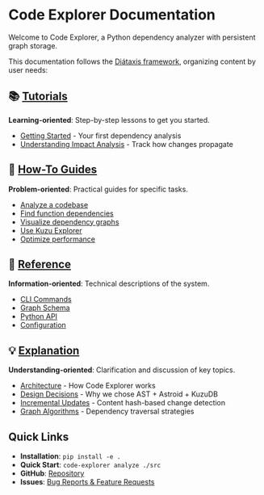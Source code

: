 # Code Explorer Documentation

Welcome to Code Explorer, a Python dependency analyzer with persistent graph storage.

This documentation follows the [Diátaxis framework](https://diataxis.fr/), organizing content by user needs:

## 📚 [Tutorials](tutorials/getting-started.md)
**Learning-oriented**: Step-by-step lessons to get you started.
- [Getting Started](tutorials/getting-started.md) - Your first dependency analysis
- [Understanding Impact Analysis](tutorials/impact-analysis.md) - Track how changes propagate

## 🎯 [How-To Guides](how-to/index.md)
**Problem-oriented**: Practical guides for specific tasks.
- [Analyze a codebase](how-to/analyze-codebase.md)
- [Find function dependencies](how-to/find-dependencies.md)
- [Visualize dependency graphs](how-to/visualize-graphs.md)
- [Use Kuzu Explorer](how-to/use-kuzu-explorer.md)
- [Optimize performance](how-to/optimize-performance.md)

## 📖 [Reference](reference/index.md)
**Information-oriented**: Technical descriptions of the system.
- [CLI Commands](reference/cli-commands.md)
- [Graph Schema](reference/graph-schema.md)
- [Python API](reference/python-api.md)
- [Configuration](reference/configuration.md)

## 💡 [Explanation](explanation/index.md)
**Understanding-oriented**: Clarification and discussion of key topics.
- [Architecture](explanation/architecture.md) - How Code Explorer works
- [Design Decisions](explanation/design-decisions.md) - Why we chose AST + Astroid + KuzuDB
- [Incremental Updates](explanation/incremental-updates.md) - Content hash-based change detection
- [Graph Algorithms](explanation/graph-algorithms.md) - Dependency traversal strategies

## Quick Links

- **Installation**: `pip install -e .`
- **Quick Start**: `code-explorer analyze ./src`
- **GitHub**: [Repository](https://github.com/your-org/code-explorer)
- **Issues**: [Bug Reports & Feature Requests](https://github.com/your-org/code-explorer/issues)
